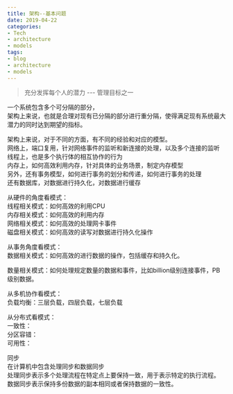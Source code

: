 ```yaml
---
title: 架构--基本问题
date: 2019-04-22
categories:
- Tech
- architecture
- models
tags:
- blog
- architecture
- models
---
```


> 充分发挥每个人的潜力 --- 管理目标之一  

一个系统包含多个可分隔的部分，  
架构上来说，也就是合理对现有已分隔的部分进行重分隔，使得满足现有系统最大潜力的同时达到期望的指标。  

架构上来说，对于不同的方面，有不同的经验和对应的模型。  
网络上，端口复用，针对网络事件的监听和新连接的处理，以及多个连接的监听  
线程上，也是多个执行体的相互协作的行为  
内存上，如何高效利用内存，针对具体的业务场景，制定内存模型  
另外，还有事务模型，如何进行事务的划分和传递，如何进行事务的处理  
还有数据库，对数据进行持久化，对数据进行缓存  

从硬件的角度看模式：  
线程相关模式：如何高效的利用CPU  
内存相关模式：如何高效的利用内存   
网络相关模式：如何高效的处理网卡事件  
磁盘相关模式：如何高效的读写对数据进行持久化操作  

从事务角度看模式：  
数据相关模式：如何高效的进行数据的操作，包括缓存和持久化。  

数量相关模式：如何处理规定数量的数据和事件，比如billion级别连接事件，PB级别数据。


从多机协作看模式：   
负载均衡：三层负载，四层负载，七层负载  

从分布式看模式：  
一致性：  
分区容错：  
可用性：  


同步  
在计算机中包含处理同步和数据同步  
处理同步表示多个处理流程在特定点上要保持一致，用于表示特定的执行流程。  
数据同步表示保持多份数据的副本相同或者保持数据的一致性。  




